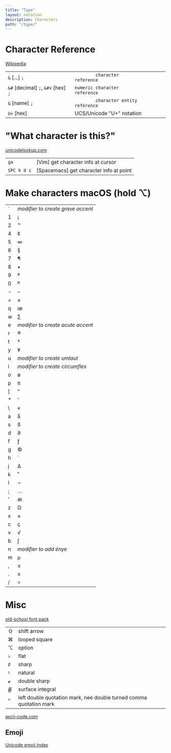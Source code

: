 ```yaml
---
title: "Type"
layout: notation
description: Characters
path: "/type/"
---
```


# Character Reference

<a href="https://en.wikipedia.org/wiki/List_of_XML_and_HTML_character_entity_references#Character_reference_overview" target="_blank">Wikipedia</a>

|                                 |                                      |
|---------------------------------|--------------------------------------|
| `&` [...] `;`                     | `        character        reference` |
| `&#` [decimal] `;`, `&#x` [hex] `;` | `numeric character        reference` |
| `&` [name] `;`                    | `        character entity reference` | mnemonic Unicode aliases |
| `U+` [hex]      | UCS/Unicode "U+" notation |

# "What character is this?"

<a href="http://unicodelookup.com/#119082" target="_blank" alt="Double sharp at unicodelookup.com">unicodelookup.com</a>

|||
|-|-|
`ga` | [Vim] get character info at cursor
`SPC h d c` | [Spacemacs] get character info at point

# Make characters macOS (hold ⌥)

|   |                                   |
|---|-----------------------------------|
| ` | *modifier to create grave accent* |
| 1 | ¡                                 |
| 2 | ™                                 |
| 4 | ¢                                 |
| 5 | ∞                                 |
| 6 | §                                 |
| 7 | ¶                                 |
| 8 | •                                 |
| 9 | ª                                 |
| 0 | º                                 |
| - | –                                 |
| = | ≠                                 |
| q | œ                                 |
| w | ∑                                 |
| e | *modifier to create acute accent* |
| r | ®                                 |
| t | †                                 |
| y | ¥                                 |
| u | *modifier to create umlaut*       |
| i | *modifier to create circumflex*   |
| o | ø                                 |
| p | π                                 |
| [ | “                                 |
| * | ‘                                 |
| \ | «                                 |
| a | å                                 |
| s | ß                                 |
| d | ∂                                 |
| f | ƒ                                 |
| g | ©                                 |
| h | ˙                                 |
| j | ∆                                 |
| k | ˚                                 |
| l | ¬                                 |
| ; | …                                 |
| ' | æ                                 |
| z | Ω                                 |
| x | ≈                                 |
| c | ç                                 |
| v | √                                 |
| b | ∫                                 |
| n | *modifier to add énye*            |
| m | µ                                 |
| , | ≤                                 |
| . | ≥                                 |
| / | ÷                                 |

# Misc

<a href="http://int10h.org/oldschool-pc-fonts/" target="_blank">old-school font pack</a>

|   |                                                                    |
|---|--------------------------------------------------------------------|
| ⇧ | shift arrow                                                        |
| ⌘ | looped square                                                      |
| ⌥ | option                                                             |
| ♭ | flat                                                               |
| ♯ | sharp                                                              |
| ♮ | natural                                                            |
| 𝄪 | double sharp                                                       |
| ∯ | surface integral                                                   |
| “ | left double quotation mark, nee double turned comma quotation mark |

<a href="http://ascii-code.com/" target="_blank" alt="ascii-code.com">ascii-code.com</a>

## Emoji

<a href="http://www.unicode.org/emoji/charts/index.html" target="_blank">Unicode emoji index</a>
